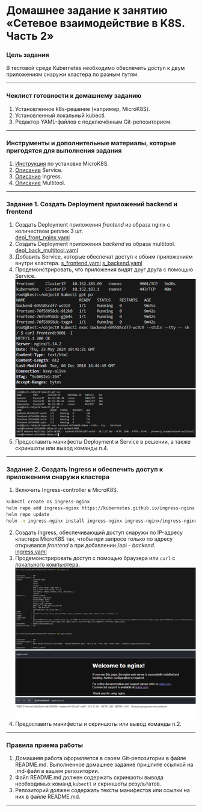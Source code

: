 # Домашнее задание к занятию «Сетевое взаимодействие в K8S. Часть 2»

### Цель задания

В тестовой среде Kubernetes необходимо обеспечить доступ к двум приложениям снаружи кластера по разным путям.

------

### Чеклист готовности к домашнему заданию

1. Установленное k8s-решение (например, MicroK8S).
2. Установленный локальный kubectl.
3. Редактор YAML-файлов с подключённым Git-репозиторием.

------

### Инструменты и дополнительные материалы, которые пригодятся для выполнения задания

1. [Инструкция](https://microk8s.io/docs/getting-started) по установке MicroK8S.
2. [Описание](https://kubernetes.io/docs/concepts/services-networking/service/) Service.
3. [Описание](https://kubernetes.io/docs/concepts/services-networking/ingress/) Ingress.
4. [Описание](https://github.com/wbitt/Network-MultiTool) Multitool.

------

### Задание 1. Создать Deployment приложений backend и frontend

1. Создать Deployment приложения _frontend_ из образа nginx с количеством реплик 3 шт.  
[depl_front_nginx.yaml](https://github.com/plusvaldis/kuber-homeworks/blob/main/1.5/object/depl_front_nginx.yaml "Деплой") 
2. Создать Deployment приложения _backend_ из образа multitool.  
[depl_back_multitool.yaml](https://github.com/plusvaldis/kuber-homeworks/blob/main/1.5/object/depl_back_multitool.yaml "Деплой") 
3. Добавить Service, которые обеспечат доступ к обоим приложениям внутри кластера. 
[s_frontend.yaml](https://github.com/plusvaldis/kuber-homeworks/blob/main/1.5/object/s_frontend.yaml "Service") 
[s_backend.yaml](https://github.com/plusvaldis/kuber-homeworks/blob/main/1.5/object/s_backend.yaml "Service") 
4. Продемонстрировать, что приложения видят друг друга с помощью Service.  
![curl_1](https://github.com/plusvaldis/kuber-homeworks/blob/main/1.5/img/back.png)
![curl_2](https://github.com/plusvaldis/kuber-homeworks/blob/main/1.5/img/front.png)
5. Предоставить манифесты Deployment и Service в решении, а также скриншоты или вывод команды п.4.

------

### Задание 2. Создать Ingress и обеспечить доступ к приложениям снаружи кластера

1. Включить Ingress-controller в MicroK8S.  
```bash
kubectl create ns ingress-nginx  
helm repo add ingress-nginx https://kubernetes.github.io/ingress-nginx  
helm repo update  
helm -n ingress-nginx install ingress-nginx ingress-nginx/ingress-nginx  
```
2. Создать Ingress, обеспечивающий доступ снаружи по IP-адресу кластера MicroK8S так, чтобы при запросе только по адресу открывался _frontend_ а при добавлении /api - _backend_.  
[ingress.yaml](https://github.com/plusvaldis/kuber-homeworks/blob/main/1.5/object/ingress.yaml "ingress")  
3. Продемонстрировать доступ с помощью браузера или `curl` с локального компьютера.  
![ing](https://github.com/plusvaldis/kuber-homeworks/blob/main/1.5/img/ing.png)  
![ng](https://github.com/plusvaldis/kuber-homeworks/blob/main/1.5/img/ng.png)  
![ng_api](https://github.com/plusvaldis/kuber-homeworks/blob/main/1.5/img/ng_api.png) 
4. Предоставить манифесты и скриншоты или вывод команды п.2.

------

### Правила приема работы

1. Домашняя работа оформляется в своем Git-репозитории в файле README.md. Выполненное домашнее задание пришлите ссылкой на .md-файл в вашем репозитории.
2. Файл README.md должен содержать скриншоты вывода необходимых команд `kubectl` и скриншоты результатов.
3. Репозиторий должен содержать тексты манифестов или ссылки на них в файле README.md.

------

